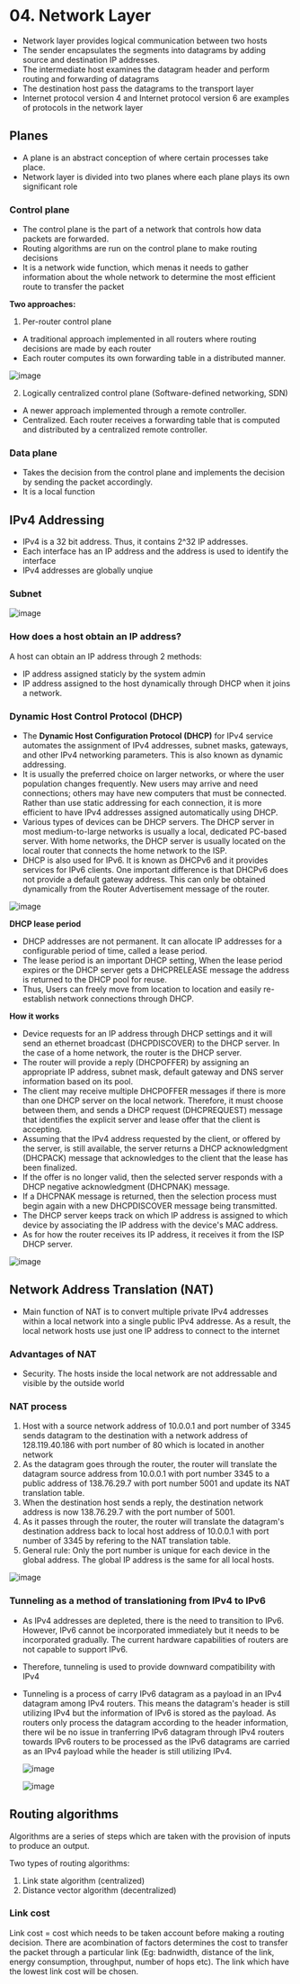 # 04. Network Layer
- Network layer provides logical communication between two hosts
- The sender encapsulates the segments into datagrams by adding source and destination IP addresses.
- The intermediate host examines the datagram header and perform routing and forwarding of datagrams
- The destination host pass the datagrams to the transport layer
- Internet protocol version 4 and Internet protocol version 6 are examples of protocols in the network layer

## Planes
- A plane is an abstract conception of where certain processes take place.
- Network layer is divided into two planes where each plane plays its own significant role

### Control plane
- The control plane is the part of a network that controls how data packets are forwarded.
- Routing algorithms are run on the control plane to make routing decisions
- It is a network wide function, which menas it needs to gather information about the whole network to determine the most efficient route to transfer the packet

**Two approaches:**
1. Per-router control plane
- A traditional approach implemented in all routers where routing decisions are made by each router
- Each router computes its own forwarding table in a distributed manner.

![image](https://github.com/user-attachments/assets/6a648c40-0260-4145-95eb-3b40e6b7d2bb)

2. Logically centralized control plane (Software-defined networking, SDN)
- A newer approach implemented through a remote controller.
- Centralized. Each router receives a forwarding table that is computed and distributed by a centralized remote controller.

### Data plane
- Takes the decision from the control plane and implements the decision by sending the packet accordingly.
- It is a local function

## IPv4 Addressing
- IPv4 is a 32 bit address. Thus, it contains 2^32 IP addresses.
- Each interface has an IP address and the address is used to identify the interface
- IPv4 addresses are globally unqiue

### Subnet

![image](https://github.com/user-attachments/assets/3ba0a3a0-87b5-403b-a865-46021fdac27a)

### How does a host obtain an IP address?
A host can obtain an IP address through 2 methods:
- IP address assigned staticly by the system admin
- IP address assigned to the host dynamically through DHCP when it joins a network.

### Dynamic Host Control Protocol (DHCP)
- The **Dynamic Host Configuration Protocol (DHCP)** for IPv4 service automates the assignment of IPv4 addresses, subnet masks, gateways, and other IPv4 networking parameters. This is also known as dynamic addressing.
- It is usually the preferred choice on larger networks, or where the user population changes frequently. New users may arrive and need connections; others may have new computers that must be connected. Rather than use static addressing for each connection, it is more efficient to have IPv4 addresses assigned automatically using DHCP.
- Various types of devices can be DHCP servers. The DHCP server in most medium-to-large networks is usually a local, dedicated PC-based server. With home networks, the DHCP server is usually located on the local router that connects the home network to the ISP.
- DHCP is also used for IPv6. It is known as DHCPv6 and it provides services for IPv6 clients. One important difference is that DHCPv6 does not provide a default gateway address. This can only be obtained dynamically from the Router Advertisement message of the router.

![image](https://github.com/Fong20/Learning-repository/assets/150316121/ca5e1bea-2e25-450c-9827-4fbac0bf6f76)

**DHCP lease period**
- DHCP addresses are not permanent. It can allocate IP addresses for a configurable period of time, called a lease period.
- The lease period is an important DHCP setting, When the lease period expires or the DHCP server gets a DHCPRELEASE message the address is returned to the DHCP pool for reuse.
- Thus, Users can freely move from location to location and easily re-establish network connections through DHCP.

**How it works**
- Device requests for an IP address through DHCP settings and it will send an ethernet broadcast (DHCPDISCOVER) to the DHCP server. In the case of a home network, the router is the DHCP server.
- The router will provide a reply (DHCPOFFER) by assigning an appropriate IP address, subnet mask, default gateway and DNS server information based on its pool.
- The client may receive multiple DHCPOFFER messages if there is more than one DHCP server on the local network. Therefore, it must choose between them, and sends a DHCP request (DHCPREQUEST) message that identifies the explicit server and lease offer that the client is accepting.
- Assuming that the IPv4 address requested by the client, or offered by the server, is still available, the server returns a DHCP acknowledgment (DHCPACK) message that acknowledges to the client that the lease has been finalized.
- If the offer is no longer valid, then the selected server responds with a DHCP negative acknowledgment (DHCPNAK) message.
- If a DHCPNAK message is returned, then the selection process must begin again with a new DHCPDISCOVER message being transmitted. 
- The DHCP server keeps track on which IP address is assigned to which device by associating the IP address with the device's MAC address.
- As for how the router receives its IP address, it receives it from the ISP DHCP server.

![image](https://github.com/user-attachments/assets/02177338-2119-4c8f-9e61-9d64524ec545)

## Network Address Translation (NAT)
- Main function of NAT is to convert multiple private IPv4 addresses within a local network into a single public IPv4 addresse. As a result, the local network hosts use just one IP address to connect to the internet

### Advantages of NAT
- Security. The hosts inside the local network are not addressable and visible by the outside world

### NAT process
1. Host with a source network address of 10.0.0.1 and port number of 3345 sends datagram to the destination with a network address of 128.119.40.186 with port number of 80 which is located in another network
2. As the datagram goes through the router, the router will translate the datagram source address from 10.0.0.1 with port number 3345 to a public address of 138.76.29.7 with port number 5001 and update its NAT translation table.
3. When the destination host sends a reply, the destination network address is now 138.76.29.7 with the port number of 5001.
4. As it passes through the router, the router will translate the datagram's destination address back to local host address of 10.0.0.1 with port number of 3345 by refering to the NAT translation table.
5. General rule: Only the port number is unique for each device in the global address. The global IP address is the same for all local hosts.
   
![image](https://github.com/user-attachments/assets/9e681f25-2f98-452d-8e23-88fb61766f33)

### Tunneling as a method of translationing from IPv4 to IPv6
- As IPv4 addresses are depleted, there is the need to transition to IPv6. However, IPv6 cannot be incorporated immediately but it needs to be incorporated gradually. The current hardware capabilities of routers are not capable to support IPv6.
- Therefore, tunneling is used to provide downward compatibility with IPv4
- Tunneling is a process of carry IPv6 datagram as a payload in an IPv4 datagram among IPv4 routers. This means the datagram's header is still utilizing IPv4 but the information of IPv6 is stored as the payload. As routers only process the datagram according to the header information, there wil be no issue in tranferring IPv6 datagram through IPv4 routers towards IPv6 routers to be processed as the IPv6 datagrams are carried as an IPv4 payload while the header is still utilizing IPv4.

  ![image](https://github.com/user-attachments/assets/91f1af78-b44f-418a-b186-0d2d52766c75)

  ![image](https://github.com/user-attachments/assets/39979413-041e-47b2-8674-41210c5a353b)

## Routing algorithms
Algorithms are a series of steps which are taken with the provision of inputs to produce an output.

Two types of routing algorithms:
1. Link state algorithm (centralized)
2. Distance vector algorithm (decentralized)

### Link cost
Link cost = cost which needs to be taken account before making a routing decision. There are acombination of factors determines the cost to transfer the packet through a particular link (Eg: badnwidth, distance of the link, energy consumption, throughput, number of hops etc). The link which have the lowest link cost will be chosen.
